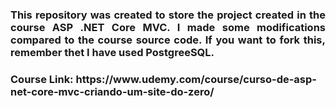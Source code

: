 <h3 align="justify">
This repository was created to store the project created in the course ASP .NET Core MVC. I made some modifications compared to the course source code. If you want to fork this, remember thet I have used PostgreeSQL.
</h3>

<h3>Course Link: https://www.udemy.com/course/curso-de-asp-net-core-mvc-criando-um-site-do-zero/</h3>
